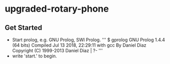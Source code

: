 # upgraded-rotary-phone

## Get Started
- Start prolog, e.g. GNU Prolog, SWI Prolog.
'''
$ gprolog
GNU Prolog 1.4.4 (64 bits)
Compiled Jul 13 2018, 22:29:11 with gcc
By Daniel Diaz
Copyright (C) 1999-2013 Daniel Diaz
| ?- 
'''
- write 'start.' to begin.
